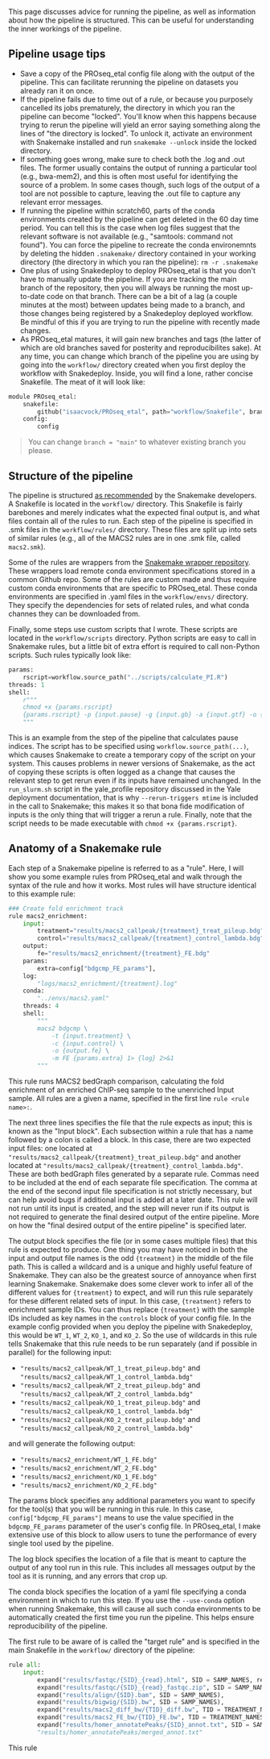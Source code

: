 This page discusses advice for running the pipeline, as well as information about how the pipeline is structured. This can be useful for understanding the inner workings of the pipeline.


## Pipeline usage tips

* Save a copy of the PROseq_etal config file along with the output of the pipeline. This can facilitate rerunning the pipeline on datasets you already ran it on once.
* If the pipeline fails due to time out of a rule, or because you purposely cancelled its jobs prematurely, the directory in which you ran the pipeline can become "locked". You'll know when this happens because trying to rerun the pipeline will yield an error saying something along the lines of "the directory is locked". To unlock it, activate an environment with Snakemake installed and run `snakemake --unlock` inside the locked directory. 
* If something goes wrong, make sure to check both the .log and .out files. The former usually contains the output of running a particular tool (e.g., bwa-mem2), and this is often most useful for identifying the source of a problem. In some cases though, such logs of the output of a tool are not possible to capture, leaving the .out file to capture any relevant error messages.
* If running the pipeline within scratch60, parts of the conda environments created by the pipeline can get deleted in the 60 day time period. You can tell this is the case when log files suggest that the relevant software is not available (e.g., "samtools: command not found"). You can force the pipeline to recreate the conda environemnts by deleting the hidden `.snakemake/` directory contained in your working directory (the directory in which you ran the pipeline): `rm -r .snakemake`
* One plus of using Snakedeploy to deploy PROseq_etal is that you don't have to manually update the pipeline. If you are tracking the main branch of the repository, then you will always be running the most up-to-date code on that branch. There can be a bit of a lag (a couple minutes at the most) between updates being made to a branch, and those changes being registered by a Snakedeploy deployed workflow. Be mindful of this if you are trying to run the pipeline with recently made changes.
* As PROseq_etal matures, it will gain new branches and tags (the latter of which are old branches saved for posterity and reproducibilites sake). At any time, you can change which branch of the pipeline you are using by going into the `workflow/` directory created when you first deploy the workflow with Snakedeploy. Inside, you will find a lone, rather concise Snakefile. The meat of it will look like:

``` python
module PROseq_etal:
    snakefile:
        github("isaacvock/PROseq_etal", path="workflow/Snakefile", branch = "main")
    config:
        config
```

>You can change `branch = "main"` to whatever existing branch you please.

## Structure of the pipeline

The pipeline is structured [as recommended](https://snakemake.readthedocs.io/en/stable/snakefiles/deployment.html#integrated-package-management) by the Snakemake developers. A Snakefile is located in the `workflow/` directory. This Snakefile is fairly barebones and merely indicates what the expected final output is, and what files contain all of the rules to run. Each step of the pipeline is specified in .smk files in the `workflow/rules/` directory. These files are split up into sets of similar rules (e.g., all of the MACS2 rules are in one .smk file, called `macs2.smk`).

Some of the rules are wrappers from the [Snakemake wrapper repository](https://snakemake-wrappers.readthedocs.io/en/stable/). These wrappers load remote conda environment specifications stored in a common Github repo. Some of the rules are custom made and thus require custom conda environments that are specific to PROseq_etal. These conda environments are specified in .yaml files in the `workflow/envs/` directory. They specify the dependencies for sets of related rules, and what conda channes they can be downloaded from.

Finally, some steps use custom scripts that I wrote. These scripts are located in the `workflow/scripts` directory. Python scripts are easy to call in Snakemake rules, but a little bit of extra effort is required to call non-Python scripts. Such rules typically look like:

``` python
params:
    rscript=workflow.source_path("../scripts/calculate_PI.R")
threads: 1
shell:
    r"""
    chmod +x {params.rscript}
    {params.rscript} -p {input.pause} -g {input.gb} -a {input.gtf} -o {output.PI}
    """
```

This is an example from the step of the pipeline that calculates pause indices. The script has to be specified using `workflow.source_path(...)`, which causes Snakemake to create a temporary copy of the script on your system. This causes problems in newer versions of Snakemake, as the act of copying these scripts is often logged as a change that causes the relevant step to get rerun even if its inputs have remained unchanged. In the `run_slurm.sh` script in the yale_profile repository discussed in the Yale deployment documentation, that is why `--rerun-triggers mtime` is included in the call to Snakemake; this makes it so that bona fide modification of inputs is the only thing that will trigger a rerun a rule. Finally, note that the script needs to be made executable with `chmod +x {params.rscript}`.


## Anatomy of a Snakemake rule

Each step of a Snakemake pipeline is referred to as a "rule". Here, I will show you some example rules from PROseq_etal and walk through the syntax of the rule and how it works. Most rules will have structure identical to this example rule:

``` python
### Create fold enrichment track
rule macs2_enrichment:
    input: 
        treatment="results/macs2_callpeak/{treatment}_treat_pileup.bdg",
        control="results/macs2_callpeak/{treatment}_control_lambda.bdg",
    output:
        fe="results/macs2_enrichment/{treatment}_FE.bdg"
    params:
        extra=config["bdgcmp_FE_params"],
    log:
        "logs/macs2_enrichment/{treatment}.log"
    conda:
        "../envs/macs2.yaml"
    threads: 4
    shell:
        """
        macs2 bdgcmp \
            -t {input.treatment} \
            -c {input.control} \
            -o {output.fe} \
            -m FE {params.extra} 1> {log} 2>&1 
        """
```

This rule runs MACS2 bedGraph comparison, calculating the fold enrichment of an enriched ChIP-seq sample to the unenriched Input sample. All rules are a given a name, specified in the first line `rule <rule name>:`. 

The next three lines specifies the file that the rule expects as input; this is known as the "Input block". Each subsection within a rule that has a name followed by a colon is called a block. In this case, there are two expected input files: one located at `"results/macs2_callpeak/{treatment}_treat_pileup.bdg"` and another located at `"results/macs2_callpeak/{treatment}_control_lambda.bdg"`. These are both bedGraph files generated by a separate rule. Commas need to be included at the end of each separate file specification. The comma at the end of the second input file specification is not strictly necessary, but can help avoid bugs if additional input is added at a later date. This rule will not run until its input is created, and the step will never run if its output is not required to generate the final desired output of the entire pipeline. More on how the "final desired output of the entire pipeline" is specified later.

The output block specifies the file (or in some cases multiple files) that this rule is expected to produce. One thing you may have noticed in both the input and output file names is the odd `{treatment}` in the middle of the file path. This is called a wildcard and is a unique and highly useful feature of Snakemake. They can also be the greatest source of annoyance when first learning Snakemake. Snakemake does some clever work to infer all of the different values for `{treatment}` to expect, and will run this rule separately for these different related sets of input. In this case, `{treatment}` refers to enrichment sample IDs. You can thus replace `{treatment}` with the sample IDs included as key names in the `controls` block of your config file. In the example config provided when you deploy the pipeline with Snakedeploy, this would be `WT_1`, `WT_2`, `KO_1`, and `KO_2`. So the use of wildcards in this rule tells Snakemake that this rule needs to be run separately (and if possible in parallel) for the following input:

* `"results/macs2_callpeak/WT_1_treat_pileup.bdg"` and `"results/macs2_callpeak/WT_1_control_lambda.bdg"`
* `"results/macs2_callpeak/WT_2_treat_pileup.bdg"` and `"results/macs2_callpeak/WT_2_control_lambda.bdg"`
* `"results/macs2_callpeak/KO_1_treat_pileup.bdg"` and `"results/macs2_callpeak/KO_1_control_lambda.bdg"`
* `"results/macs2_callpeak/KO_2_treat_pileup.bdg"` and `"results/macs2_callpeak/KO_2_control_lambda.bdg"`

and will generate the following output:

* `"results/macs2_enrichment/WT_1_FE.bdg"`
* `"results/macs2_enrichment/WT_2_FE.bdg"`
* `"results/macs2_enrichment/KO_1_FE.bdg"`
* `"results/macs2_enrichment/KO_2_FE.bdg"`

The params block specifies any additional parameters you want to specify for the tool(s) that you will be running in this rule. In this case, `config["bdgcmp_FE_params"]` means to use the value specified in the `bdgcmp_FE_params` parameter of the user's config file. In PROseq_etal, I make extensive use of this block to allow users to tune the performance of every single tool used by the pipeline.

The log block specifies the location of a file that is meant to capture the output of any tool run in this rule. This includes all messages output by the tool as it is running, and any errors that crop up.

The conda block specifies the location of a yaml file specifying a conda environment in which to run this step. If you use the `--use-conda` option when running Snakemake, this will cause all such conda environments to be automatically created the first time you run the pipeline. This helps ensure reproducibility of the pipeline.



The first rule to be aware of is called the "target rule" and is specified in the main Snakefile in the `workflow/` directory of the pipeline:

``` python
rule all:
    input: 
        expand("results/fastqc/{SID}_{read}.html", SID = SAMP_NAMES, read = READ_NAMES),
        expand("results/fastqc/{SID}_{read}_fastqc.zip", SID = SAMP_NAMES, read = READ_NAMES),
        expand("results/align/{SID}.bam", SID = SAMP_NAMES),
        expand("results/bigwig/{SID}.bw", SID = SAMP_NAMES),
        expand("results/macs2_diff_bw/{TID}_diff.bw", TID = TREATMENT_NAMES),
        expand("results/macs2_FE_bw/{TID}_FE.bw", TID = TREATMENT_NAMES),
        expand("results/homer_annotatePeaks/{SID}_annot.txt", SID = SAMP_NAMES),
        "results/homer_annotatePeaks/merged_annot.txt"
```

This rule 


